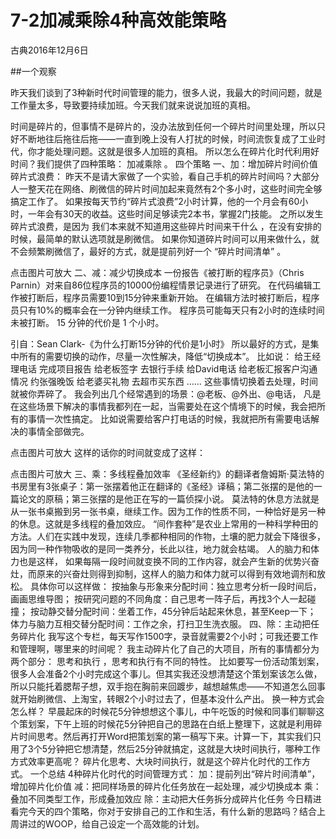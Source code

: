 # 7-2加减乘除4种高效能策略
古典2016年12月6日

##一个观察

昨天我们谈到了3种新时代时间管理的能力，很多人说，我最大的时间问题，就是工作量太多，导致要持续加班。今天我们就来说说加班的真相。

时间是碎片的，但事情不是碎片的，没办法放到任何一个碎片时间里处理，所以只好不断地往后拖往后拖——一直到晚上没有人打扰的时候，时间流恢复成了工业时代，你才能处理问题。这就是很多人加班的真相。
所以怎么在碎片化时代利用好时间？我们提供了四种策略： 加减乘除 。
四个策略
一、加：增加碎片时间价值
碎片式浪费：
昨天不是请大家做了一个实验，看自己手机的碎片时间吗？大部分人一整天花在网络、刷微信的碎片时间加起来竟然有2个多小时，这些时间完全够搞定工作了。
如果按每天节约“碎片式浪费”2小时计算，他的一个月会有60小时，一年会有30天的收益。这些时间足够读完2本书，掌握2门技能。
之所以发生碎片式浪费，是因为 我们本来就不知道用这些碎片时间来干什么 ，在没有安排的时候，最简单的默认选项就是刷微信。 
如果你知道碎片时间可以用来做什么，就不会频繁刷微信了，最好的方式，就是提前列好一个 “碎片时间清单” 。

点击图片可放大
二、减：减少切换成本
一份报告《被打断的程序员》（Chris Parnin）对来自86位程序员的10000份编程情景记录进行了研究。
在代码编辑工作被打断后，程序员需要10到15分钟来重新开始。
在编辑方法时被打断后，程序员只有10%的概率会在一分钟内继续工作。
程序员可能每天只有2小时的连续时间未被打断。
15 分钟的代价是 1 个小时。

引自：Sean Clark-《为什么打断15分钟的代价是1小时》
所以最好的方式，是集中所有的需要切换的动作，尽量一次性解决，降低“切换成本”。
比如说：
给王经理电话
完成项目报告
给老板签字
去银行手续
给David电话
给老板汇报客户沟通情况
约张强晚饭
给老婆买礼物
去超市买东西
……
这些事情切换着去处理，时间就被你弄碎了。
我会列出几个经常遇到的场景：@老板、@外出、@电话， 凡是在这些场景下解决的事情我都列在一起，当需要处在这个情境下的时候，我会把所有的事情一次性搞定。 比如说需要给客户打电话的时候，我就把所有需要电话解决的事情全部做完。

点击图片可放大
这样的话你的时间就变成了这样：

点击图片可放大
三、乘：多线程叠加效率
《圣经新约》的翻译者詹姆斯·莫法特的书房里有3张桌子：第一张摆着他正在翻译的《圣经》译稿；第二张摆的是他的一篇论文的原稿；第三张摆的是他正在写的一篇侦探小说。
莫法特的休息方法就是从一张书桌搬到另一张书桌，继续工作。因为工作的性质不同，一种恰好是另一种的休息。这就是多线程的叠加效应。
“间作套种”是农业上常用的一种科学种田的方法。人们在实践中发现，连续几季都种相同的作物，土壤的肥力就会下降很多，因为同一种作物吸收的是同一类养分，长此以往，地力就会枯竭。
人的脑力和体力也是这样， 如果每隔一段时间就变换不同的工作内容，就会产生新的优势兴奋灶，而原来的兴奋灶则得到抑制，这样人的脑力和体力就可以得到有效地调剂和放松。
具体你可以这样做：
按抽象与形象来分配时间：独立思考分析一段时间后，画画思维导图；
按研究问题的不同角度：自己思考一阵子后，再找3个人一起碰撞；
按动静交替分配时间：坐着工作，45分钟后站起来休息，甚至Keep一下；
体力与脑力互相交替分配时间：工作之余，打扫卫生洗衣服。
四、除：主动把任务碎片化
我写这个专栏，每天写作1500字，录音就需要2个小时；可我还要工作和管理啊，哪里来的时间呢？
我主动碎片化了自己的大项目，所有的事情都分为两个部分： 思考和执行 ，思考和执行有不同的特性。 
比如要写一份活动策划案，很多人会准备2个小时完成这个事儿。但其实我还没想清楚这个策划案该怎么做，所以只能托着腮帮子想，双手抱在胸前来回踱步，越想越焦虑——不知道怎么回事就开始刷微信、上淘宝，转眼2个小时过去了，但基本没什么产出。
换一种方式会怎么样？
早晨起床的时候花5分钟想想这个事儿，中午吃饭的时候和同事们聊聊这个策划案，下午上班的时候花5分钟把自己的思路在白纸上整理下，这就是利用碎片时间思考。然后再打开Word把策划案的第一稿写下来。计算一下，其实我们只用了3个5分钟把它想清楚，然后25分钟就搞定，这就是大块时间执行，哪种工作方式效率更高呢？
碎片化思考、大块时间执行，就是这个碎片化时代的工作方式。
一个总结
4种碎片化时代的时间管理方式：
加：提前列出“碎片时间清单”，增加碎片化价值
减：把同样场景的碎片化任务放在一起处理，减少切换成本
乘：叠加不同类型工作，形成叠加效应
除：主动把大任务拆分成碎片化任务
今日精进
看完今天的四个策略，你对于安排自己的工作和生活，有什么新的思路吗？结合上周讲过的WOOP，给自己设定一个高效能的计划。